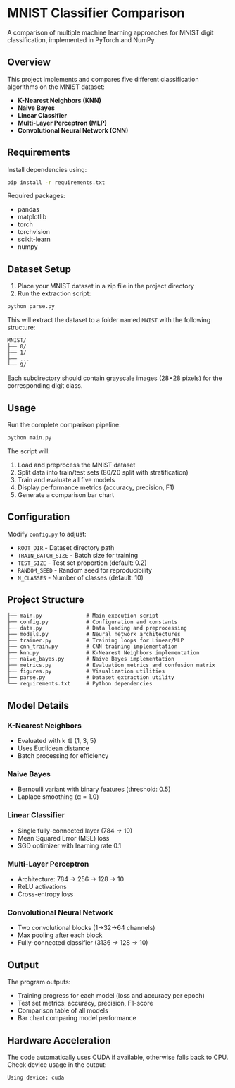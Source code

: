 # MNIST Classifier Comparison

A comparison of multiple machine learning approaches for MNIST digit classification, implemented in PyTorch and NumPy.

## Overview

This project implements and compares five different classification algorithms on the MNIST dataset:
- **K-Nearest Neighbors (KNN)**
- **Naive Bayes**
- **Linear Classifier** 
- **Multi-Layer Perceptron (MLP)**
- **Convolutional Neural Network (CNN)** 

## Requirements

Install dependencies using:
```bash
pip install -r requirements.txt
```

Required packages:
- pandas
- matplotlib
- torch
- torchvision
- scikit-learn
- numpy

## Dataset Setup

1. Place your MNIST dataset in a zip file in the project directory
2. Run the extraction script:
```bash
python parse.py
```

This will extract the dataset to a folder named `MNIST` with the following structure:
```
MNIST/
├── 0/
├── 1/
├── ...
└── 9/
```

Each subdirectory should contain grayscale images (28×28 pixels) for the corresponding digit class.

## Usage

Run the complete comparison pipeline:
```bash
python main.py
```

The script will:
1. Load and preprocess the MNIST dataset
2. Split data into train/test sets (80/20 split with stratification)
3. Train and evaluate all five models
4. Display performance metrics (accuracy, precision, F1)
5. Generate a comparison bar chart

## Configuration

Modify `config.py` to adjust:
- `ROOT_DIR` - Dataset directory path
- `TRAIN_BATCH_SIZE` - Batch size for training
- `TEST_SIZE` - Test set proportion (default: 0.2)
- `RANDOM_SEED` - Random seed for reproducibility
- `N_CLASSES` - Number of classes (default: 10)

## Project Structure
```
├── main.py              # Main execution script
├── config.py            # Configuration and constants
├── data.py              # Data loading and preprocessing
├── models.py            # Neural network architectures
├── trainer.py           # Training loops for Linear/MLP
├── cnn_train.py         # CNN training implementation
├── knn.py               # K-Nearest Neighbors implementation
├── naive_bayes.py       # Naive Bayes implementation
├── metrics.py           # Evaluation metrics and confusion matrix
├── figures.py           # Visualization utilities
├── parse.py             # Dataset extraction utility
└── requirements.txt     # Python dependencies
```

## Model Details

### K-Nearest Neighbors
- Evaluated with k ∈ {1, 3, 5}
- Uses Euclidean distance
- Batch processing for efficiency

### Naive Bayes
- Bernoulli variant with binary features (threshold: 0.5)
- Laplace smoothing (α = 1.0)

### Linear Classifier
- Single fully-connected layer (784 → 10)
- Mean Squared Error (MSE) loss
- SGD optimizer with learning rate 0.1

### Multi-Layer Perceptron
- Architecture: 784 → 256 → 128 → 10
- ReLU activations
- Cross-entropy loss

### Convolutional Neural Network
- Two convolutional blocks (1→32→64 channels)
- Max pooling after each block
- Fully-connected classifier (3136 → 128 → 10)

## Output

The program outputs:
- Training progress for each model (loss and accuracy per epoch)
- Test set metrics: accuracy, precision, F1-score
- Comparison table of all models
- Bar chart comparing model performance

## Hardware Acceleration

The code automatically uses CUDA if available, otherwise falls back to CPU. Check device usage in the output:
```
Using device: cuda
```
